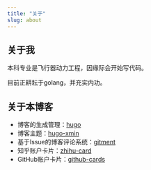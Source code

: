 ```yaml
---
title: "关于"
slug: about
---
```


## 关于我

本科专业是飞行器动力工程，因缘际会开始写代码。

目前正耕耘于golang，并充实内功。

<div class="github-card" data-github="chyroc" data-width="350" data-height="160" data-theme="default"></div>
<div class="zhihu-card" data-userhash="chen-xiao-chen-94" data-width="350" data-height="150" data-theme="zhihu" data-description="no"></div>

<script src="//cdn.jsdelivr.net/github-cards/latest/widget.js"></script>
<script src="https://laike9m.github.io/zhihu-card/dist/widget.js"></script>

## 关于本博客

* 博客的生成管理：[hugo](https://github.com/gohugoio/hugo)
* 博客主题：[hugo-xmin](https://github.com/yihui/hugo-xmin)
* 基于Issue的博客评论系统：[gitment](https://github.com/imsun/gitment)
* 知乎账户卡片：[zhihu-card](https://github.com/laike9m/zhihu-card)
* GitHub账户卡片：[github-cards](https://github.com/lepture/github-cards)
